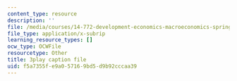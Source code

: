 ```yaml
---
content_type: resource
description: ''
file: /media/courses/14-772-development-economics-macroeconomics-spring-2013/f5a7355fe9a057169bd5d9b92cccaa39_AW3a2ECNFlE.vtt
file_type: application/x-subrip
learning_resource_types: []
ocw_type: OCWFile
resourcetype: Other
title: 3play caption file
uid: f5a7355f-e9a0-5716-9bd5-d9b92cccaa39
---
```

